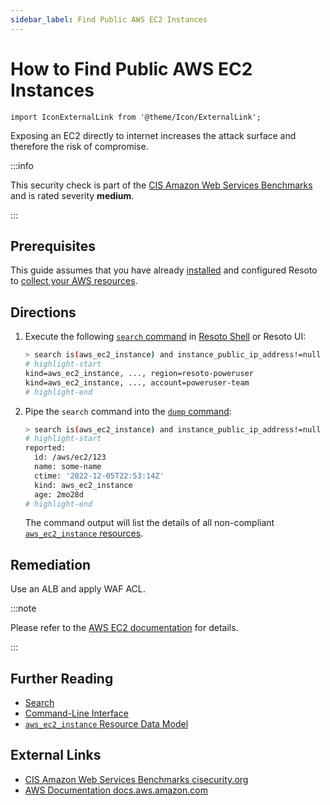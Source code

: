 ```yaml
---
sidebar_label: Find Public AWS EC2 Instances
---
```


# How to Find Public AWS EC2 Instances

```mdx-code-block
import IconExternalLink from '@theme/Icon/ExternalLink';
```

Exposing an EC2 directly to internet increases the attack surface and therefore the risk of compromise.

:::info

This security check is part of the [CIS Amazon Web Services Benchmarks](https://cisecurity.org/benchmark/amazon_web_services) and is rated severity **medium**.

:::

## Prerequisites

This guide assumes that you have already [installed](../../../getting-started/install-resoto/index.md) and configured Resoto to [collect your AWS resources](../../../how-to-guides/data-sources/collect-aws-resource-data.md).

## Directions

1. Execute the following [`search` command](../../../reference/cli/search-commands/search.md) in [Resoto Shell](../../../reference/components/shell.md) or Resoto UI:

   ```bash
   > search is(aws_ec2_instance) and instance_public_ip_address!=null
   # highlight-start
   ​kind=aws_ec2_instance, ..., region=resoto-poweruser
   ​kind=aws_ec2_instance, ..., account=poweruser-team
   # highlight-end
   ```

2. Pipe the `search` command into the [`dump` command](../../../reference/cli/format-commands/dump.md):

   ```bash
   > search is(aws_ec2_instance) and instance_public_ip_address!=null | dump
   # highlight-start
   ​reported:
   ​  id: /aws/ec2/123
   ​  name: some-name
   ​  ctime: '2022-12-05T22:53:14Z'
   ​  kind: aws_ec2_instance
   ​  age: 2mo28d
   # highlight-end
   ```

   The command output will list the details of all non-compliant [`aws_ec2_instance` resources](../../../reference/data-models/aws/index.md#aws_ec2_instance).

## Remediation

Use an ALB and apply WAF ACL.

:::note

Please refer to the [AWS EC2 documentation](https://aws.amazon.com/blogs/aws/aws-web-application-firewall-waf-for-application-load-balancers) for details.

:::

## Further Reading

- [Search](../../../reference/search/index.md)
- [Command-Line Interface](../../../reference/cli/index.md)
- [`aws_ec2_instance` Resource Data Model](../../../reference/data-models/aws/index.md#aws_ec2_instance)

## External Links

- [CIS Amazon Web Services Benchmarks <span class="badge badge--secondary">cisecurity.org <IconExternalLink width="10" height="10" /></span>](https://cisecurity.org/benchmark/amazon_web_services)
- [AWS Documentation <span class="badge badge--secondary">docs.aws.amazon.com <IconExternalLink width="10" height="10" /></span>](https://aws.amazon.com/blogs/aws/aws-web-application-firewall-waf-for-application-load-balancers)
